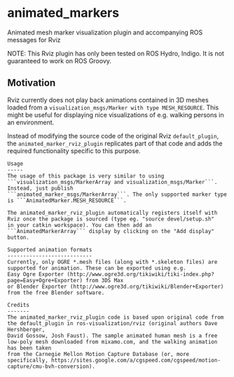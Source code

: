 animated_markers
================

Animated mesh marker visualization plugin and accompanying ROS messages for Rviz

NOTE: This Rviz plugin has only been tested on ROS Hydro, Indigo. It is not guaranteed to work on ROS Groovy.


Motivation
----------
Rviz currently does not play back animations contained in 3D meshes loaded from a ```visualization_msgs/Marker with type MESH_RESOURCE```.
This might be useful for displaying nice visualizations of e.g. walking persons in an environment.

Instead of modifying the source code of the original Rviz ```default_plugin```, the ```animated_marker_rviz_plugin``` replicates part of that code
and adds the required functionality specific to this purpose.

``` 
Usage
-----
The usage of this package is very similar to using ```visualization_msgs/MarkerArray and visualization_msgs/Marker```. Instead, just publish
```animated_marker_msgs/MarkerArray```. The only supported marker type is ```AnimatedMarker.MESH_RESOURCE```.

The animated_marker_rviz_plugin automatically registers itself with Rviz once the package is sourced (type eg. "source devel/setup.sh"
in your catkin workspace). You can then add an ```AnimatedMarkerArray``` display by clicking on the "Add display" button.

Supported animation formats
---------------------------
Currently, only OGRE *.mesh files (along with *.skeleton files) are supported for animation. These can be exported using e.g. 
Easy Ogre Exporter (http://www.ogre3d.org/tikiwiki/tiki-index.php?page=Easy+Ogre+Exporter) from 3DS Max
or Blender Exporter (http://www.ogre3d.org/tikiwiki/Blender+Exporter) from the free Blender software.

Credits
-------
The animated_marker_rviz_plugin code is based upon original code from the default_plugin in ros-visualization/rviz (original authors Dave Hershberger,
David Gossow, Josh Faust). The sample animated human mesh is a free low-poly mesh downloaded from mixamo.com, and the walking animation has been taken
from the Carnegie Mellon Motion Capture Database (or, more specifically, https://sites.google.com/a/cgspeed.com/cgspeed/motion-capture/cmu-bvh-conversion).
